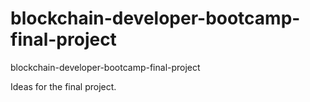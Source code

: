 # blockchain-developer-bootcamp-final-project
blockchain-developer-bootcamp-final-project

Ideas for the final project.
